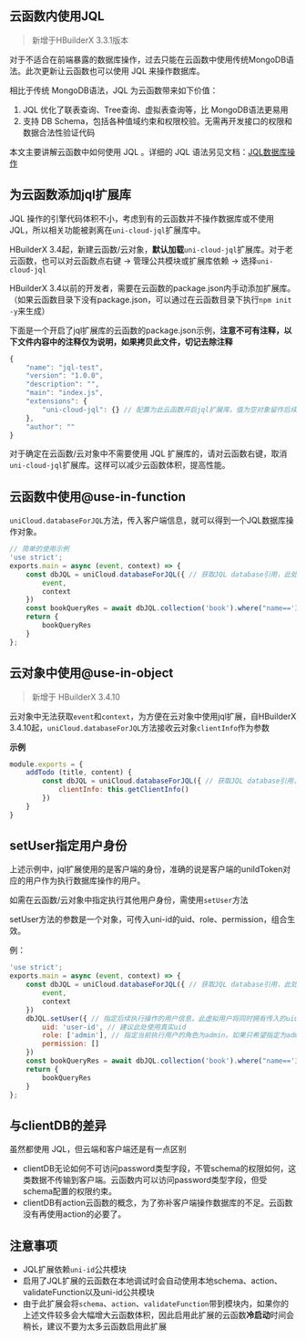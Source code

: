 ## 云函数内使用JQL

> 新增于HBuilderX 3.3.1版本

对于不适合在前端暴露的数据库操作，过去只能在云函数中使用传统MongoDB语法。此次更新让云函数也可以使用 JQL 来操作数据库。

相比于传统 MongoDB语法，JQL 为云函数带来如下价值：

1. JQL 优化了联表查询、Tree查询、虚拟表查询等，比 MongoDB语法更易用
2. 支持 DB Schema，包括各种值域约束和权限校验。无需再开发接口的权限和数据合法性验证代码

本文主要讲解云函数中如何使用 JQL 。详细的 JQL 语法另见文档：[JQL数据库操作](uniCloud/jql.md)

## 为云函数添加jql扩展库

JQL 操作的引擎代码体积不小，考虑到有的云函数并不操作数据库或不使用JQL，所以相关功能被剥离在`uni-cloud-jql`扩展库中。

HBuilderX 3.4起，新建云函数/云对象，**默认加载**`uni-cloud-jql`扩展库。对于老云函数，也可以对云函数点右键 -> 管理公共模块或扩展库依赖 -> 选择`uni-cloud-jql`

HBuilderX 3.4以前的开发者，需要在云函数的package.json内手动添加扩展库。（如果云函数目录下没有package.json，可以通过在云函数目录下执行`npm init -y`来生成）

下面是一个开启了jql扩展库的云函数的package.json示例，**注意不可有注释，以下文件内容中的注释仅为说明，如果拷贝此文件，切记去除注释**

```js
{
	"name": "jql-test",
	"version": "1.0.0",
	"description": "",
	"main": "index.js",
	"extensions": {
		"uni-cloud-jql": {} // 配置为此云函数开启jql扩展库，值为空对象留作后续追加参数，暂无内容
	},
	"author": ""
}
```

对于确定在云函数/云对象中不需要使用 JQL 扩展库的，请对云函数右键，取消`uni-cloud-jql`扩展库。这样可以减少云函数体积，提高性能。

## 云函数中使用@use-in-function

`uniCloud.databaseForJQL`方法，传入客户端信息，就可以得到一个JQL数据库操作对象。

```js
// 简单的使用示例
'use strict';
exports.main = async (event, context) => {
	const dbJQL = uniCloud.databaseForJQL({ // 获取JQL database引用，此处需要传入云函数的event和context，必传
		event,
		context 
	})
	const bookQueryRes = await dbJQL.collection('book').where("name=='三国演义'").get() // 直接执行数据库操作
	return {
		bookQueryRes
	}
};
```

## 云对象中使用@use-in-object

> 新增于 HBuilderX 3.4.10

云对象中无法获取`event`和`context`，为方便在云对象中使用jql扩展，自HBuilderX 3.4.10起，`uniCloud.databaseForJQL`方法接收云对象`clientInfo`作为参数

**示例**

```js
module.exports = {
	addTodo (title, content) {
		const dbJQL = uniCloud.databaseForJQL({ // 获取JQL database引用，此处需要传入云对象的clientInfo
			clientInfo: this.getClientInfo()
		})
	}
}
```


## setUser指定用户身份

上述示例中，jql扩展使用的是客户端的身份，准确的说是客户端的uniIdToken对应的用户作为执行数据库操作的用户。

如需在云函数/云对象中指定执行其他用户身份，需使用`setUser`方法

setUser方法的参数是一个对象，可传入uni-id的uid、role、permission，组合生效。

例：

```js
'use strict';
exports.main = async (event, context) => {
	const dbJQL = uniCloud.databaseForJQL({ // 获取JQL database引用，此处需要传入云函数的event和context
		event,
		context
	})
	dbJQL.setUser({ // 指定后续执行操作的用户信息，此虚拟用户将同时拥有传入的uid、role、permission
		uid: 'user-id', // 建议此处使用真实uid
		role: ['admin'], // 指定当前执行用户的角色为admin。如果只希望指定为admin身份，可以删除uid和permission节点
		permission: []
	})
	const bookQueryRes = await dbJQL.collection('book').where("name=='三国演义'").get() // 直接执行数据库操作
	return {
		bookQueryRes
	}
};
```


## 与clientDB的差异

虽然都使用 JQL，但云端和客户端还是有一点区别

- clientDB无论如何不可访问password类型字段，不管schema的权限如何，这类数据不传输到客户端。云函数内可以访问password类型字段，但受schema配置的权限约束。
- clientDB有action云函数的概念，为了弥补客户端操作数据库的不足。云函数没有再使用action的必要了。

## 注意事项

- JQL扩展依赖`uni-id`公共模块
- 启用了JQL扩展的云函数在本地调试时会自动使用本地schema、action、validateFunction以及uni-id公共模块
- 由于此扩展会将`schema`、`action`、`validateFunction`带到模块内，如果你的上述文件较多会大幅增大云函数体积，因此启用此扩展的云函数**冷启动**时间会稍长，建议不要为太多云函数启用此扩展

